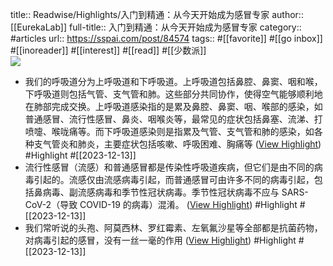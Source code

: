 title:: Readwise/Highlights/入门到精通：从今天开始成为感冒专家
author:: [[EurekaLab]]
full-title:: 入门到精通：从今天开始成为感冒专家
category:: #articles
url:: https://sspai.com/post/84574
tags:: #[[favorite]] #[[go inbox]] #[[inoreader]] #[[interest]] #[[read]] #[[少数派]]  
![](https://cdn.sspai.com/2023/11/28/c5949e0212d6fd3501d1d0dc1724b051.jpg)

- 我们的呼吸道分为上呼吸道和下呼吸道。上呼吸道包括鼻腔、鼻窦、咽和喉，下呼吸道则包括气管、支气管和肺。这些部分共同协作，使得空气能够顺利地在肺部完成交换。上呼吸道感染指的是累及鼻腔、鼻窦、咽、喉部的感染，如普通感冒、流行性感冒、鼻炎、咽喉炎等，最常见的症状包括鼻塞、流涕、打喷嚏、喉咙痛等。而下呼吸道感染则是指累及气管、支气管和肺的感染，如各种支气管炎和肺炎，主要症状包括咳嗽、呼吸困难、胸痛等 ([View Highlight](https://read.readwise.io/read/01hhgrwj0xbkpa0wc6sv6bwz01)) #Highlight #[[2023-12-13]]
- 流行性感冒（流感）和普通感冒都是传染性呼吸道疾病，但它们是由不同的病毒引起的。流感仅由流感病毒引起，而普通感冒可由许多不同的病毒引起，包括鼻病毒、副流感病毒和季节性冠状病毒。季节性冠状病毒不应与 SARS-CoV-2（导致 COVID-19 的病毒）混淆。 ([View Highlight](https://read.readwise.io/read/01hhgrx5v972b2yhdcv98dkbvk)) #Highlight #[[2023-12-13]]
- 我们常听说的头孢、阿莫西林、罗红霉素、左氧氟沙星等全部都是抗菌药物，对病毒引起的感冒，没有一丝一毫的作用 ([View Highlight](https://read.readwise.io/read/01hhgrz1js9gbb7zhvsyn5rksr)) #Highlight #[[2023-12-13]]